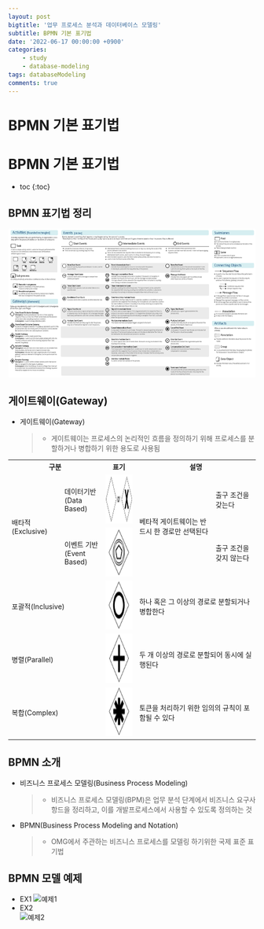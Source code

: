 ```yaml
---
layout: post
bigtitle: '업무 프로세스 분석과 데이터베이스 모델링'
subtitle: BPMN 기본 표기법
date: '2022-06-17 00:00:00 +0900'
categories:
    - study
    - database-modeling
tags: databaseModeling
comments: true
---
```


# BPMN 기본 표기법

# BPMN 기본 표기법
* toc
{:toc}

## BPMN 표기법 정리

![예제1](/assets/img/database-modeling/BPNM-Notation-Organize.png)

## 게이트웨이(Gateway)
  + 게이트웨이(Gateway)
    > + 게이트웨이는 프로세스의 논리적인 흐름을 정의하기 위해 프로세스를 분할하거나 병합하기  위한 용도로 사용됨


 <table>
  <tr>
    <th colspan="2">구분</th>
    <th>표기</th>
    <th colspan="2">설명</th>
  </tr>
  <tr>
    <td rowspan="2">배타적 (Exclusive)</td>
    <td>데이터기반<br/>(Data Based)</td>
    <td><img src="/assets/img/database-modeling/DataBased.png" width=100 height=100></td>
    <td rowspan="2">베타적 게이트웨이는 반드시 한 경로만 선택된다</td>
    <td>출구 조건을 갖는다</td>
  </tr>
  <tr>
    <td>이벤트 기반<br/>(Event Based)</td>
    <td><img src="/assets/img/database-modeling/EventBased.png" width=100 height=100></td>
    <td>출구 조건을 갖지 않는다</td>
  </tr>
  <tr>
    <td colspan="2">포괄적(Inclusive)</td>
    <td><img src="/assets/img/database-modeling/Inclusive.png" width=100 height=100></td>
    <td colspan="2">하나 혹은 그 이상의 경로로 분할되거나 병합한다</td>
  </tr>
  <tr>
    <td colspan="2">병렬(Parallel)</td>
    <td><img src="/assets/img/database-modeling/Parallel.png" width=100 height=100></td>
    <td colspan="2">두 개 이상의 경로로 분할되어 동시에 실행된다</td>
  </tr>
  <tr>
    <td colspan="2">복합(Complex)</td>
    <td><img src="/assets/img/database-modeling/Complex.png" width=100 height=100></td>
    <td colspan="2">토큰을 처리하기 위한 임의의 규칙이 포함될 수 있다</td>
  </tr>
</table>


## BPMN 소개
  + 비즈니스 프로세스 모델링(Business Process Modeling)
    > + 비즈니스 프로세스 모델링(BPM)은 업무 분석 단계에서 비즈니스 요구사항드을 정리하고, 이를 개발프로세스에서 사용할 수 있도록 정의하는 것
  + BPMN(Business Process Modeling and Notation)
    > + OMG에서 주관하는 비즈니스 프로세스를 모델링 하기위한 국제 표준 표기법

## BPMN 모델 예제
* EX1
  ![예제1](/assets/img/BPMN-AND-EA/BPMN.png)
* EX2  
  ![예제2](/assets/img/BPMN-AND-EA/BPMN2.png)
